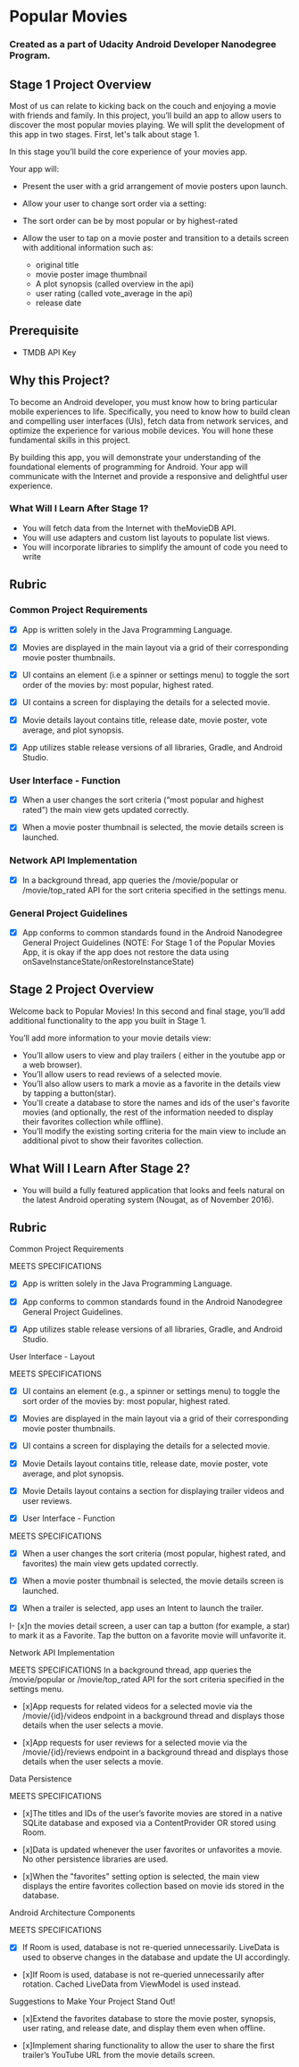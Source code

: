 # Popular Movies

### Created as a part of Udacity Android Developer Nanodegree Program.

## Stage 1 Project Overview 
Most of us can relate to kicking back on the couch and enjoying a movie with friends and family. In this project, you’ll build an app to allow users to discover the most popular movies playing. We will split the development of this app in two stages. First, let's talk about stage 1.

In this stage you’ll build the core experience of your movies app.

Your app will:

* Present the user with a grid arrangement of movie posters upon launch.
* Allow your user to change sort order via a setting:
* The sort order can be by most popular or by highest-rated
* Allow the user to tap on a movie poster and transition to a details screen with additional information such as:

  * original title
  * movie poster image thumbnail
  * A plot synopsis (called overview in the api)
  * user rating (called vote_average in the api)
  * release date

## Prerequisite
* TMDB API Key



## Why this Project?
To become an Android developer, you must know how to bring particular mobile experiences to life. Specifically, you need to know how to build clean and compelling user interfaces (UIs), fetch data from network services, and optimize the experience for various mobile devices. You will hone these fundamental skills in this project.

By building this app, you will demonstrate your understanding of the foundational elements of programming for Android. Your app will communicate with the Internet and provide a responsive and delightful user experience.

### What Will I Learn After Stage 1?
* You will fetch data from the Internet with theMovieDB API.
* You will use adapters and custom list layouts to populate list views.
* You will incorporate libraries to simplify the amount of code you need to write

## Rubric
### Common Project Requirements

- [x] App is written solely in the Java Programming Language.

- [x] Movies are displayed in the main layout via a grid of their corresponding movie poster thumbnails.

- [x] UI contains an element (i.e a spinner or settings menu) to toggle the sort order of the movies by: most popular, highest rated.

- [x] UI contains a screen for displaying the details for a selected movie.

- [x] Movie details layout contains title, release date, movie poster, vote average, and plot synopsis.

- [x] App utilizes stable release versions of all libraries, Gradle, and Android Studio.

### User Interface - Function

- [x] When a user changes the sort criteria (“most popular and highest rated”) the main view gets updated correctly.

- [x] When a movie poster thumbnail is selected, the movie details screen is launched.

### Network API Implementation

- [x] In a background thread, app queries the /movie/popular or /movie/top_rated API for the sort criteria specified in the settings menu.

### General Project Guidelines

- [x] App conforms to common standards found in the Android Nanodegree General Project Guidelines (NOTE: For Stage 1 of the Popular Movies App, it is okay if the app does not restore the data using onSaveInstanceState/onRestoreInstanceState)

## Stage 2 Project Overview
Welcome back to Popular Movies! In this second and final stage, you’ll add additional functionality to the app you built in Stage 1.

You’ll add more information to your movie details view:

* You’ll allow users to view and play trailers ( either in the youtube app or a web browser).
* You’ll allow users to read reviews of a selected movie.
* You’ll also allow users to mark a movie as a favorite in the details view by tapping a button(star).
* You'll create a database to store the names and ids of the user's favorite movies (and optionally, the rest of the information needed to display their    favorites collection while offline).
* You’ll modify the existing sorting criteria for the main view to include an additional pivot to show their favorites collection.


## What Will I Learn After Stage 2?
* You will build a fully featured application that looks and feels natural on the latest Android operating system (Nougat, as of November 2016).


## Rubric
Common Project Requirements

MEETS SPECIFICATIONS
- [x] App is written solely in the Java Programming Language.

- [x] App conforms to common standards found in the Android Nanodegree General Project Guidelines.

- [x] App utilizes stable release versions of all libraries, Gradle, and Android Studio.

User Interface - Layout

MEETS SPECIFICATIONS
- [x] UI contains an element (e.g., a spinner or settings menu) to toggle the sort order of the movies by: most popular, highest rated.

- [x] Movies are displayed in the main layout via a grid of their corresponding movie poster thumbnails.

- [x] UI contains a screen for displaying the details for a selected movie.

- [x] Movie Details layout contains title, release date, movie poster, vote average, and plot synopsis.

- [x] Movie Details layout contains a section for displaying trailer videos and user reviews.

- [x] User Interface - Function

MEETS SPECIFICATIONS
- [x] When a user changes the sort criteria (most popular, highest rated, and favorites) the main view gets updated correctly.

- [x] When a movie poster thumbnail is selected, the movie details screen is launched.

- [x] When a trailer is selected, app uses an Intent to launch the trailer.

I- [x]n the movies detail screen, a user can tap a button (for example, a star) to mark it as a Favorite. Tap the button on a favorite movie will unfavorite it.

Network API Implementation

MEETS SPECIFICATIONS
In a background thread, app queries the /movie/popular or /movie/top_rated API for the sort criteria specified in the settings menu.

- [x]App requests for related videos for a selected movie via the /movie/{id}/videos endpoint in a background thread and displays those details when the user selects a movie.

- [x]App requests for user reviews for a selected movie via the /movie/{id}/reviews endpoint in a background thread and displays those details when the user selects a movie.

Data Persistence

MEETS SPECIFICATIONS
- [x]The titles and IDs of the user’s favorite movies are stored in a native SQLite database and exposed via a ContentProvider
OR
stored using Room.

- [x]Data is updated whenever the user favorites or unfavorites a movie. No other persistence libraries are used.

- [x]When the "favorites" setting option is selected, the main view displays the entire favorites collection based on movie ids stored in the database.

Android Architecture Components

MEETS SPECIFICATIONS
- [x] If Room is used, database is not re-queried unnecessarily. LiveData is used to observe changes in the database and update the UI accordingly.

- [x]If Room is used, database is not re-queried unnecessarily after rotation. Cached LiveData from ViewModel is used instead.

Suggestions to Make Your Project Stand Out!
- [x]Extend the favorites database to store the movie poster, synopsis, user rating, and release date, and display them even when offline.

- [x]Implement sharing functionality to allow the user to share the first trailer’s YouTube URL from the movie details screen.
